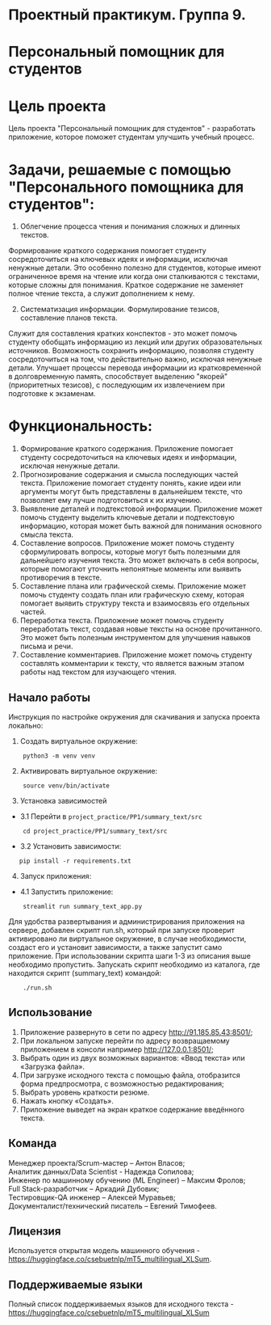 # Проектный практикум. Группа 9.

# Персональный помощник для студентов

# Цель проекта

Цель проекта "Персональный помощник для студентов" - разработать приложение, которое поможет студентам улучшить учебный
процесс.

# Задачи, решаемые с помощью "Персонального помощника для студентов":

1. Облегчение процесса чтения и понимания сложных и длинных текстов.

Формирование краткого содержания помогает студенту сосредоточиться на ключевых идеях и информации, исключая ненужные
детали. Это особенно полезно для студентов, которые имеют ограниченное время на чтение или когда они сталкиваются с
текстами, которые сложны для понимания. Краткое содержание не заменяет полное чтение текста, а служит дополнением к
нему.

2. Систематизация информации. Формулирование тезисов, составление планов текста.

Служит для составления кратких конспектов - это может помочь студенту обобщать информацию из лекций или других
образовательных источников. Возможность сохранить информацию, позволяя студенту сосредоточиться на том, что
действительно важно, исключая ненужные детали. Улучшает процессы перевода информации из кратковременной в
долговременную память, способствует выделению "якорей" (приоритетных тезисов), с последующим их извлечением при
подготовке к экзаменам.

# Функциональность:

1. Формирование краткого содержания. Приложение помогает студенту сосредоточиться на ключевых
   идеях и информации, исключая ненужные детали.
2. Прогнозирование содержания и смысла последующих частей текста. Приложение помогает студенту понять, какие идеи или
   аргументы
   могут быть представлены в дальнейшем тексте, что позволяет ему лучше подготовиться к их изучению.
3. Выявление деталей и подтекстовой информации. Приложение может помочь студенту выделить ключевые детали и подтекстовую
   информацию, которая может быть важной для понимания основного смысла текста.
4. Составление вопросов. Приложение может помочь студенту сформулировать вопросы, которые могут быть полезными для
   дальнейшего изучения текста. Это может включать в себя вопросы, которые помогают уточнить непонятные моменты или
   выявить противоречия в тексте.
5. Составление плана или графической схемы. Приложение может помочь студенту создать план или графическую схему,
   которая помогает выявить структуру текста и взаимосвязь его отдельных частей.
6. Переработка текста. Приложение может помочь студенту переработать текст, создавая новые тексты на основе
   прочитанного.
   Это может быть полезным инструментом для улучшения навыков письма и речи.
7. Составление комментариев. Приложение может помочь студенту составлять комментарии к тексту, что является важным
   этапом работы над текстом для изучающего чтения.

## Начало работы

Инструкция по настройке окружения для скачивания и запуска проекта локально:

1) Создать виртуальное окружение:

```
    python3 -m venv venv
```

2) Активировать виртуальное окружение:

```
    source venv/bin/activate
```

3) Установка зависимостей

- 3.1 Перейти в `project_practice/PP1/summary_text/src`

```
    cd project_practice/PP1/summary_text/src
```

- 3.2 Установить зависимости:

```
   pip install -r requirements.txt

```

4) Запуск приложения:

- 4.1 Запустить приложение:

```
    streamlit run summary_text_app.py
```

Для удобства развертывания и администрирования приложения на сервере, добавлен скрипт run.sh, который при запуске
проверит активировано ли виртуальное окружение, в случае необходимости, создаст его и установит зависимости, а также
запустит само приложение. При использовании скрипта шаги 1-3 из описания выше необходимо пропустить. Запускать скрипт
необходимо из каталога, где находится скрипт (summary_text) командой:

```
    ./run.sh
```

## Использование

1. Приложение развернуто в сети по адресу http://91.185.85.43:8501/;
2. При локальном запуске перейти по адресу возвращаемому приложением в консоли например http://127.0.0.1:8501/;
3. Выбрать один из двух возможных вариантов: «Ввод текста» или «Загрузка файла».
4. При загрузке исходного текста с помощью файла, отобразится форма предпросмотра, с возможностью редактирования;
5. Выбрать уровень краткости резюме.
6. Нажать кнопку «Создать».
7. Приложение выведет на экран краткое содержание введённого текста.

## Команда

Менеджер проекта/Scrum-мастер – Антон Власов;  
Аналитик данных/Data Scientist - Надежда Сопилова;  
Инженер по машинному обучению (ML Engineer) – Максим Фролов;  
Full Stack-разработчик – Аркадий Дубовик;  
Тестировщик-QA инженер – Алексей Муравьев;  
Документалист/технический писатель – Евгений Тимофеев.

## Лицензия

Используется открытая модель машинного обучения - https://huggingface.co/csebuetnlp/mT5_multilingual_XLSum.

## Поддерживаемые языки

Полный список поддерживаемых языков для исходного текста - https://huggingface.co/csebuetnlp/mT5_multilingual_XLSum
